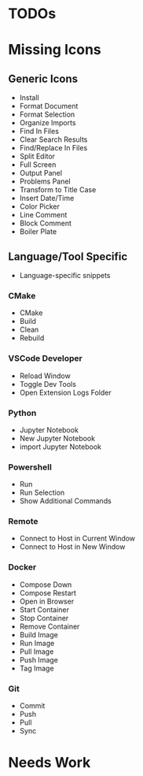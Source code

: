 TODOs
=====

# Missing Icons

## Generic Icons

* Install
* Format Document
* Format Selection
* Organize Imports
* Find In Files
* Clear Search Results 
* Find/Replace In Files
* Split Editor
* Full Screen
* Output Panel
* Problems Panel
* Transform to Title Case
* Insert Date/Time
* Color Picker
* Line Comment
* Block Comment
* Boiler Plate

## Language/Tool Specific

* Language-specific snippets

### CMake

* CMake
* Build
* Clean
* Rebuild

### VSCode Developer

* Reload Window
* Toggle Dev Tools
* Open Extension Logs Folder

### Python

* Jupyter Notebook
* New Jupyter Notebook
* import Jupyter Notebook

### Powershell

* Run
* Run Selection
* Show Additional Commands

### Remote

* Connect to Host in Current Window
* Connect to Host in New Window

### Docker

* Compose Down
* Compose Restart
* Open in Browser
* Start Container
* Stop Container
* Remove Container
* Build Image
* Run Image
* Pull Image
* Push Image
* Tag Image

### Git

* Commit
* Push
* Pull
* Sync

# Needs Work
